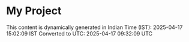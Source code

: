 # My Project

This content is dynamically generated in Indian Time (IST): 2025-04-17 15:02:09 IST
Converted to UTC: 2025-04-17 09:32:09 UTC
